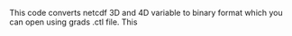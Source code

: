 This code converts netcdf 3D and 4D variable to binary format which you can open using grads .ctl file. This 
